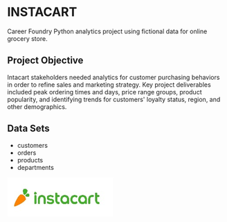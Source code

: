 # INSTACART
Career Foundry Python analytics project using fictional data for online grocery store. 

## Project Objective
Intacart stakeholders needed analytics for customer purchasing behaviors in order to refine sales and marketing strategy. Key project deliverables included peak ordering times and days, price range groups, product popularity, and identifying trends for customers' loyalty status, region, and other demographics. 

## Data Sets
+ customers
+ orders
+ products
+ departments

![instacart_logo.](https://github.com/bruceramseyer/instacart/blob/main/instacart%20logo.jpg)
